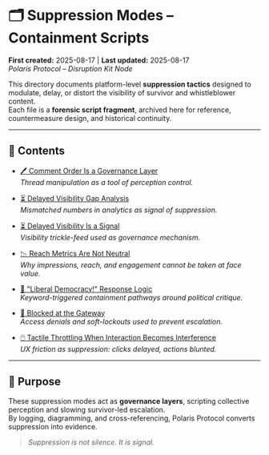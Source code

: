 # 🗂️ Suppression Modes – Containment Scripts  
**First created:** 2025-08-17 | **Last updated:** 2025-08-17  
*Polaris Protocol – Disruption Kit Node*

This directory documents platform-level **suppression tactics** designed to modulate, delay, or distort the visibility of survivor and whistleblower content.  
Each file is a **forensic script fragment**, archived here for reference, countermeasure design, and historical continuity.  

---

## 📑 Contents  

- [🖊️ Comment Order Is a Governance Layer](./🖊️_comment_order_is_a_governance_layer.md)  
  *Thread manipulation as a tool of perception control.*  

- [⏳ Delayed Visibility Gap Analysis](./⏳_delayed_visibility_gap_analysis.md)  
  *Mismatched numbers in analytics as signal of suppression.*  

- [⏳ Delayed Visibility Is a Signal](./⏳_delayed_visibility_is_a_signal.md)  
  *Visibility trickle-feed used as governance mechanism.*  

- [📉 Reach Metrics Are Not Neutral](./📉_reach_metrics_are_not_neutral.md)  
  *Why impressions, reach, and engagement cannot be taken at face value.*  

- [📄 "Liberal Democracy!" Response Logic](./📄_liberal_democracy_response_logic.md)  
  *Keyword-triggered containment pathways around political critique.*  

- [🚫 Blocked at the Gateway](./🚫_blocked_at_the_gateway.md)  
  *Access denials and soft-lockouts used to prevent escalation.*  

- [🖱️ Tactile Throttling When Interaction Becomes Interference](./🖱️_tactile_throttling_when_interaction_becomes_interference.md)  
  *UX friction as suppression: clicks delayed, actions blunted.*  

---

## 🔎 Purpose  

These suppression modes act as **governance layers**, scripting collective perception and slowing survivor-led escalation.  
By logging, diagramming, and cross-referencing, Polaris Protocol converts suppression into evidence.  

> *Suppression is not silence. It is signal.*  

